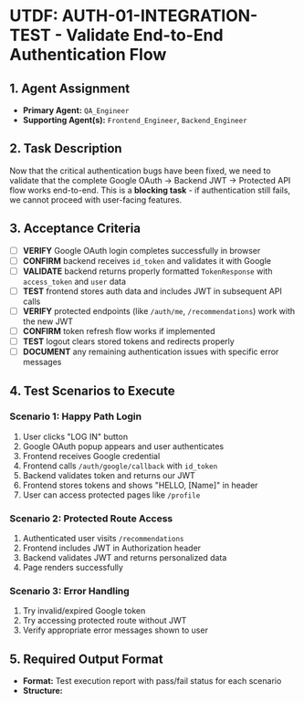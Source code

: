 # **UTDF: AUTH-01-INTEGRATION-TEST - Validate End-to-End Authentication Flow**

## **1. Agent Assignment**

- **Primary Agent:** `QA_Engineer`
- **Supporting Agent(s):** `Frontend_Engineer`, `Backend_Engineer`

## **2. Task Description**

Now that the critical authentication bugs have been fixed, we need to validate that the complete Google OAuth → Backend JWT → Protected API flow works end-to-end. This is a **blocking task** - if authentication still fails, we cannot proceed with user-facing features.

## **3. Acceptance Criteria**

- [ ] **VERIFY** Google OAuth login completes successfully in browser
- [ ] **CONFIRM** backend receives `id_token` and validates it with Google
- [ ] **VALIDATE** backend returns properly formatted `TokenResponse` with `access_token` and `user` data
- [ ] **TEST** frontend stores auth data and includes JWT in subsequent API calls
- [ ] **VERIFY** protected endpoints (like `/auth/me`, `/recommendations`) work with the new JWT
- [ ] **CONFIRM** token refresh flow works if implemented
- [ ] **TEST** logout clears stored tokens and redirects properly
- [ ] **DOCUMENT** any remaining authentication issues with specific error messages

## **4. Test Scenarios to Execute**

### **Scenario 1: Happy Path Login**

1. User clicks "LOG IN" button
2. Google OAuth popup appears and user authenticates
3. Frontend receives Google credential
4. Frontend calls `/auth/google/callback` with `id_token`
5. Backend validates token and returns our JWT
6. Frontend stores tokens and shows "HELLO, [Name]" in header
7. User can access protected pages like `/profile`

### **Scenario 2: Protected Route Access**

1. Authenticated user visits `/recommendations`
2. Frontend includes JWT in Authorization header
3. Backend validates JWT and returns personalized data
4. Page renders successfully

### **Scenario 3: Error Handling**

1. Try invalid/expired Google token
2. Try accessing protected route without JWT
3. Verify appropriate error messages shown to user

## **5. Required Output Format**

- **Format:** Test execution report with pass/fail status for each scenario
- **Structure:**
